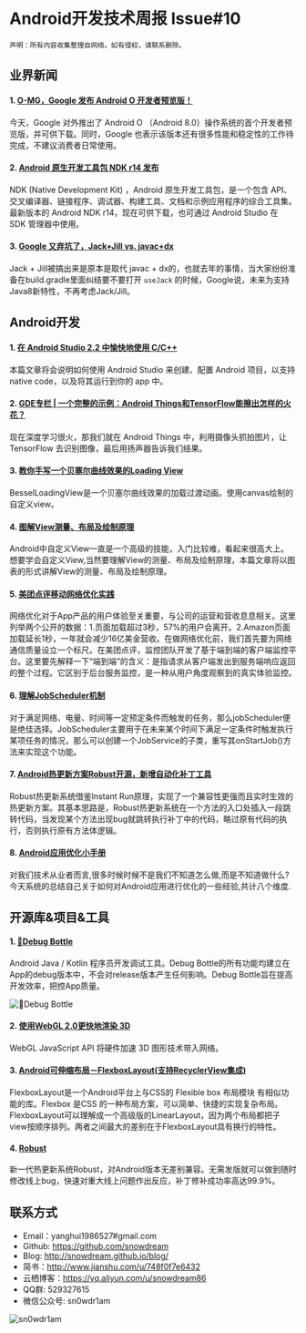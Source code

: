 # Android开发技术周报 Issue#10

    声明：所有内容收集整理自网络。如有侵权，请联系删除。

## 业界新闻
#### 1. [O-MG，Google 发布 Android O 开发者预览版！](https://www.oschina.net/news/83135/first-preview-of-android-o)
今天，Google 对外推出了 Android O （Android 8.0）操作系统的首个开发者预览版，并可供下载。同时，Google 也表示该版本还有很多性能和稳定性的工作待完成，不建议消费者日常使用。

#### 2. [Android 原生开发工具包 NDK r14 发布](https://www.oschina.net/news/83136/android-ndk-r14)
NDK (Native Development Kit) ，Android 原生开发工具包，是一个包含 API、交叉编译器、链接程序、调试器、构建工具、文档和示例应用程序的综合工具集。
最新版本的 Android NDK r14，现在可供下载，也可通过 Android Studio 在 SDK 管理器中使用。

#### 3. [Google 又弃坑了，Jack+Jill vs. javac+dx](https://zhuanlan.zhihu.com/p/25814519)
Jack + Jill被搞出来是原本是取代 javac + dx的，也就去年的事情，当大家纷纷准备在build.gradle里面纠结要不要打开 `useJack` 的时候，Google说，未来为支持Java8新特性，不再考虑Jack/Jill。

## Android开发
#### 1. [在 Android Studio 2.2 中愉快地使用 C/C++](http://wl9739.github.io/2016/09/21/在-Android-Studio-2-2-中愉快地使用-C-C-md/)
本篇文章将会说明如何使用 Android Studio 来创建、配置 Android 项目，以支持 native code，以及将其运行到你的 app 中。

#### 2. [GDE专栏 | 一个完整的示例：Android Things和TensorFlow能擦出怎样的火花？](http://t.cn/R6JxwHs)
现在深度学习很火，那我们就在 Android Things 中，利用摄像头抓拍图片，让 TensorFlow 去识别图像，最后用扬声器告诉我们结果。

#### 3. [教你手写一个贝塞尔曲线效果的Loading View](http://www.jianshu.com/p/9c07c9409ccd)
BesselLoadingView是一个贝塞尔曲线效果的加载过渡动画。使用canvas绘制的自定义view。

#### 4. [图解View测量、布局及绘制原理](http://www.jianshu.com/p/3d2c49315d68)
Android中自定义View一直是一个高级的技能，入门比较难，看起来很高大上。想要学会自定义View,当然要理解View的测量、布局及绘制原理，本篇文章将以图表的形式讲解View的测量、布局及绘制原理。

#### 5. [美团点评移动网络优化实践](http://tech.meituan.com/SharkSDK.html)
网络优化对于App产品的用户体验至关重要，与公司的运营和营收息息相关。这里列举两个公开的数据：1.页面加载超过3秒，57%的用户会离开。2.Amazon页面加载延长1秒，一年就会减少16亿美金营收。在做网络优化前，我们首先要为网络通信质量设立一个标尺。在美团点评，监控团队开发了基于端到端的客户端监控平台。这里要先解释一下“端到端”的含义：是指请求从客户端发出到服务端响应返回的整个过程。它区别于后台服务监控，是一种从用户角度观察到的真实体验监控。

#### 6. [理解JobScheduler机制](http://gityuan.com/2017/03/10/job_scheduler_service/)
对于满足网络、电量、时间等一定预定条件而触发的任务，那么jobScheduler便是绝佳选择。JobScheduler主要用于在未来某个时间下满足一定条件时触发执行某项任务的情况，那么可以创建一个JobService的子类，重写其onStartJob()方法来实现这个功能。

#### 7. [Android热更新方案Robust开源，新增自动化补丁工具](https://mp.weixin.qq.com/s?__biz=MjM5NjQ5MTI5OA==&mid=2651746151&idx=1&sn=a6ab1365133ba3e0a2b082ad8240cd7e)
Robust热更新系统借鉴Instant Run原理，实现了一个兼容性更强而且实时生效的热更新方案。其基本思路是，Robust热更新系统在一个方法的入口处插入一段跳转代码，当发现某个方法出现bug就跳转执行补丁中的代码，略过原有代码的执行，否则执行原有方法体逻辑。

#### 8. [Android应用优化小手册](http://blog.csdn.net/dd864140130/article/details/62431927)
对我们技术从业者而言,很多时候时候不是我们不知道怎么做,而是不知道做什么?今天系统的总结自己关于如何对Android应用进行优化的一些经验,共计八个维度.

## 开源库&项目&工具
#### 1. [🍼Debug Bottle]()
Android Java / Kotlin 程序员开发调试工具。Debug Bottle的所有功能均建立在App的debug版本中，不会对release版本产生任何影响。Debug Bottle旨在提高开发效率，把控App质量。

![🍼Debug Bottle](https://raw.githubusercontent.com/kiruto/debug-bottle/1.1.x/screenshots/scalpel-view.png)

#### 2. [使用WebGL 2.0更快地渲染 3D](http://t.cn/R6JxxbF)
WebGL JavaScript API 将硬件加速 3D 图形技术带入网络。

#### 3. [Android可伸缩布局－FlexboxLayout(支持RecyclerView集成)](http://t.cn/R6JxXYU)
FlexboxLayout是一个Android平台上与CSS的 Flexible box 布局模块 有相似功能的库。Flexbox 是CSS 的一种布局方案，可以简单、快捷的实现复杂布局。FlexboxLayout可以理解成一个高级版的LinearLayout，因为两个布局都把子view按顺序排列。两者之间最大的差别在于FlexboxLayout具有换行的特性。

#### 4. [Robust](https://github.com/Meituan-Dianping/Robust)
新一代热更新系统Robust，对Android版本无差别兼容。无需发版就可以做到随时修改线上bug，快速对重大线上问题作出反应，补丁修补成功率高达99.9%。

## 联系方式
* Email：yanghui1986527#gmail.com
* Github: https://github.com/snowdream
* Blog: http://snowdream.github.io/blog/
* 简书：http://www.jianshu.com/u/748f0f7e6432
* 云栖博客：https://yq.aliyun.com/u/snowdream86 
* QQ群: 529327615     
* 微信公众号:  sn0wdr1am    

![sn0wdr1am](https://static.dingtalk.com/media/lADOmAwFCs0BAs0BAg_258_258.jpg)
